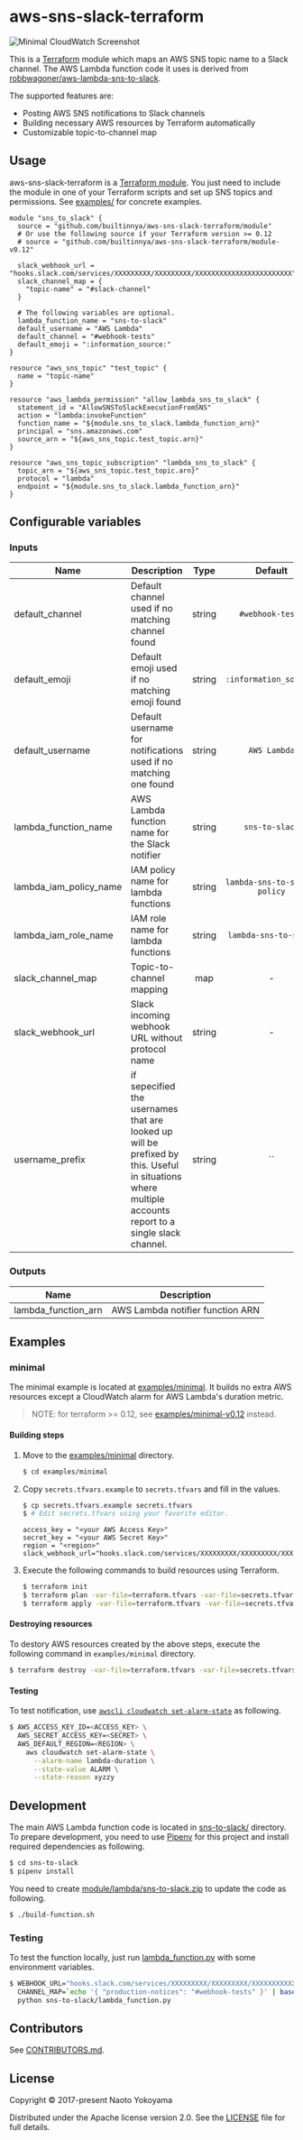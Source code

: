 # aws-sns-slack-terraform

![Minimal CloudWatch Screenshot](screenshots/minimal-cloudwatch-screenshot.png)

This is a [Terraform](https://www.terraform.io/) module which maps an AWS SNS topic name to a Slack channel.
The AWS Lambda function code it uses is derived from [robbwagoner/aws-lambda-sns-to-slack](https://github.com/robbwagoner/aws-lambda-sns-to-slack).

The supported features are:

- Posting AWS SNS notifications to Slack channels
- Building necessary AWS resources by Terraform automatically
- Customizable topic-to-channel map

## Usage

aws-sns-slack-terraform is a [Terraform module](https://www.terraform.io/docs/modules/index.html).
You just need to include the module in one of your Terraform scripts and set up SNS topics and permissions.
See [examples/](/examples) for concrete examples.

```hcl
module "sns_to_slack" {
  source = "github.com/builtinnya/aws-sns-slack-terraform/module"
  # Or use the following source if your Terraform version >= 0.12
  # source = "github.com/builtinnya/aws-sns-slack-terraform/module-v0.12"

  slack_webhook_url = "hooks.slack.com/services/XXXXXXXXX/XXXXXXXXX/XXXXXXXXXXXXXXXXXXXXXXXX"
  slack_channel_map = {
    "topic-name" = "#slack-channel"
  }

  # The following variables are optional.
  lambda_function_name = "sns-to-slack"
  default_username = "AWS Lambda"
  default_channel = "#webhook-tests"
  default_emoji = ":information_source:"
}

resource "aws_sns_topic" "test_topic" {
  name = "topic-name"
}

resource "aws_lambda_permission" "allow_lambda_sns_to_slack" {
  statement_id = "AllowSNSToSlackExecutionFromSNS"
  action = "lambda:invokeFunction"
  function_name = "${module.sns_to_slack.lambda_function_arn}"
  principal = "sns.amazonaws.com"
  source_arn = "${aws_sns_topic.test_topic.arn}"
}

resource "aws_sns_topic_subscription" "lambda_sns_to_slack" {
  topic_arn = "${aws_sns_topic.test_topic.arn}"
  protocol = "lambda"
  endpoint = "${module.sns_to_slack.lambda_function_arn}"
}
```

## Configurable variables

### Inputs

| Name | Description | Type | Default | Required |
|------|-------------|:----:|:-----:|:-----:|
| default\_channel | Default channel used if no matching channel found | string | `#webhook-tests` | no |
| default\_emoji | Default emoji used if no matching emoji found | string | `:information_source:` | no |
| default\_username | Default username for notifications used if no matching one found | string | `AWS Lambda` | no |
| lambda\_function\_name | AWS Lambda function name for the Slack notifier | string | `sns-to-slack` | no |
| lambda\_iam\_policy\_name | IAM policy name for lambda functions | string | `lambda-sns-to-slack-policy` | no |
| lambda\_iam\_role\_name | IAM role name for lambda functions | string | `lambda-sns-to-slack` | no |
| slack\_channel\_map | Topic-to-channel mapping | map | - | yes |
| slack\_webhook\_url | Slack incoming webhook URL without protocol name | string | - | yes |
| username\_prefix | if sepecified the usernames that are looked up will be prefixed by this. Useful in situations where multiple accounts report to a single slack channel. | string | `` | no |

### Outputs

| Name | Description |
|------|-------------|
| lambda\_function\_arn | AWS Lambda notifier function ARN |



## Examples

### minimal

The minimal example is located at [examples/minimal](/examples/minimal).
It builds no extra AWS resources except a CloudWatch alarm for AWS Lambda's duration metric.

>NOTE: for terraform >= 0.12, see [examples/minimal-v0.12](/examples/minimal-v0.12) instead.

#### Building steps

1. Move to the [examples/minimal](/examples/minimal) directory.

    ```bash
    $ cd examples/minimal
    ```

2. Copy `secrets.tfvars.example` to `secrets.tfvars` and fill in the values.

    ```bash
    $ cp secrets.tfvars.example secrets.tfvars
    $ # Edit secrets.tfvars using your favorite editor.
    ```

    ```hcl
    access_key = "<your AWS Access Key>"
    secret_key = "<your AWS Secret Key>"
    region = "<region>"
    slack_webhook_url="hooks.slack.com/services/XXXXXXXXX/XXXXXXXXX/XXXXXXXXXXXXXXXXXXXXXXXX"
    ```

3. Execute the following commands to build resources using Terraform.

    ```bash
    $ terraform init
    $ terraform plan -var-file=terraform.tfvars -var-file=secrets.tfvars
    $ terraform apply -var-file=terraform.tfvars -var-file=secrets.tfvars
    ```

#### Destroying resources

To destory AWS resources created by the above steps, execute the following command in `examples/minimal` directory.

```bash
$ terraform destroy -var-file=terraform.tfvars -var-file=secrets.tfvars
```

#### Testing

To test notification, use [`awscli cloudwatch set-alarm-state`](http://docs.aws.amazon.com/cli/latest/reference/cloudwatch/set-alarm-state.html) as following.

```bash
$ AWS_ACCESS_KEY_ID=<ACCESS_KEY> \
  AWS_SECRET_ACCESS_KEY=<SECRET> \
  AWS_DEFAULT_REGION=<REGION> \
    aws cloudwatch set-alarm-state \
      --alarm-name lambda-duration \
      --state-value ALARM \
      --state-reason xyzzy
```

## Development

The main AWS Lambda function code is located in [sns-to-slack/](/sns-to-slack) directory.
To prepare development, you need to use [Pipenv](https://docs.pipenv.org/) for this project and install required dependencies as following.

```bash
$ cd sns-to-slack
$ pipenv install
```

You need to create [module/lambda/sns-to-slack.zip](/module/lambda/sns-to-slack.zip) to update the code as following.

```bash
$ ./build-function.sh
```

### Testing

To test the function locally, just run [lambda_function.py](/sns-to-slack/lambda_function.py) with some environment variables.

```bash
$ WEBHOOK_URL="hooks.slack.com/services/XXXXXXXXX/XXXXXXXXX/XXXXXXXXXXXXXXXXXXXXXXXX" \
  CHANNEL_MAP=`echo '{ "production-notices": "#webhook-tests" }' | base64` \
  python sns-to-slack/lambda_function.py
```

## Contributors

See [CONTRIBUTORS.md](./CONTRIBUTORS.md).

## License

Copyright © 2017-present Naoto Yokoyama

Distributed under the Apache license version 2.0. See the [LICENSE](./LICENSE) file for full details.
